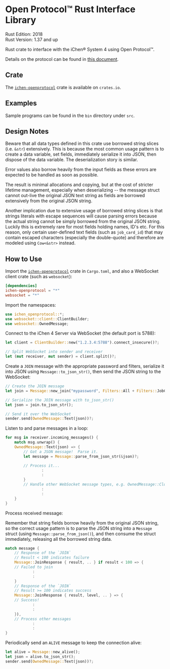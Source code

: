 Open Protocol™ Rust Interface Library
====================================

Rust Edition: 2018  
Rust Version: 1.37 and up

Rust crate to interface with the iChen® System 4 using Open Protocol™.

Details on the protocol can be found in
[this document](https://github.com/chenhsong/OpenProtocol/blob/master/cs/doc/messages_reference.md).

Crate
-----

The [`ichen-openprotocol`](https://crates.io/crates/ichen-openprotocol)
crate is available on `crates.io`.

Examples
--------

Sample programs can be found in the `bin` directory under `src`.

Design Notes
------------

Beware that all data types defined in this crate use borrowed string slices
(i.e. `&str`) extensively. This is because the most common usage pattern is to create
a data variable, set fields, immediately serialize it into JSON, then dispose of the
data variable.  The deserialization story is similar.

Error values also borrow heavily from the input fields as these errors are expected
to be handled as soon as possible.

The result is minimal allocations and copying, but at the cost of stricter lifetime
management, especially when deserializing -- the message struct cannot out-live
the original JSON text string as fields are borrowed extensively from the original
JSON string.

Another implication due to extensive usage of borrowed string slices is that strings
literals with escape sequences will cause parsing errors because the actual string
cannot be simply borrowed from the original JSON string.  Luckily this is extremely rare
for most fields holding names, ID's etc. For this reason, only certain user-defined
text fields (such as `job_card_id`) that may contain escaped characters (especially
the double-quote) and therefore are modeled using `Cow<&str>` instead.

How to Use
----------

Import the [`ichen-openprotocol`](https://crates.io/crates/ichen-openprotocol)
crate in `Cargo.toml`, and also a WebSocket client crate (such as `websocket`):

~~~toml
[dependencies]
ichen-openprotocol = "*"
websocket = "*"
~~~

Import the namespaces:

~~~rust
use ichen_openprotocol::*;
use websocket::client::ClientBuilder;
use websocket::OwnedMessage;
~~~

Connect to the iChen 4 Server via WebSocket (the default port is 5788):

~~~rust
let client = ClientBuilder::new("1.2.3.4:5788").connect_insecure()?;

// Split WebSocket into sender and receiver
let (mut receiver, mut sender) = client.split()?;
~~~

Create a `JOIN` message with the appropriate password and filters, serialize it into JSON
using `Message::to_json_str()`, then send the JSON string to the WebSocket:

~~~rust
// Create the JOIN message
let join = Message::new_join("mypassword", Filters::All + Filters::JobCards + Filters::Operators)?;

// Serialize the JOIN message with to_json_str()
let json = join.to_json_str();

// Send it over the WebSocket
sender.send(OwnedMessage::Text(json))?;
~~~

Listen to and parse messages in a loop:

~~~rust
for msg in receiver.incoming_messages() {
    match msg.unwrap() {
    OwnedMessage::Text(json) => {
        // Got a JSON message!  Parse it.
        let message = Message::parse_from_json_str(&json)?;

        // Process it...
                :
                :
        }
        // Handle other WebSocket message types, e.g. OwnedMessage::Close
                :
                :
    }
}
~~~

Process received message:

Remember that string fields borrow heavily from the original JSON string, so the correct usage
pattern is to parse the JSON string into a `Message` struct (using `Message::parse_from_json()`),
and then consume the struct immediately, releasing all the borrowed string data.

~~~rust
match message {
    // Response of the `JOIN`
    // Result < 100 indicates failure
    Message::JoinResponse { result, .. } if result < 100 => {
    // Failed to join
            :
            :
    }
    // Response of the `JOIN`
    // Result >= 100 indicates success
    Message::JoinResponse { result, level, .. } => {
    // Success!
            :
            :
    }),
    // Process other messages
            :
            :
}
~~~

Periodically send an `ALIVE` message to keep the connection alive:

~~~rust
let alive = Message::new_alive();
let json = alive.to_json_str();
sender.send(OwnedMessage::Text(json))?;
~~~
